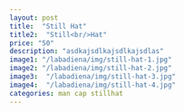 ```yaml
---
layout: post
title:  "Still Hat"
title2:  "Still<br/>Hat"
price: "50"
description: "asdkajsdlkajsdlkajsdlas"
image1: "/labadiena/img/still-hat-1.jpg"
image2: "/labadiena/img/still-hat-2.jpg"
image3:  "/labadiena/img/still-hat-3.jpg"
image4:  "/labadiena/img/still-hat-4.jpg"
categories: man cap stillhat
---
```

